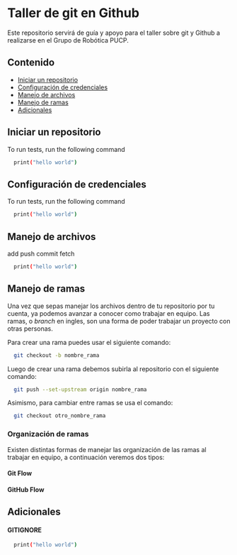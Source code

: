# Taller de git en Github
Este repositorio servirá de guía y apoyo para el taller sobre git y Github a realizarse en el Grupo de Robótica PUCP.

## Contenido

 - [Iniciar un repositorio](https://github.com/MarceJara/TallerGIT#iniciar-un-repositorio)
 - [Configuración de credenciales](https://github.com/MarceJara/TallerGIT#configuraci%C3%B3n-de-credenciales)
 - [Manejo de archivos](https://github.com/MarceJara/TallerGIT#manejo-de-archivos)
 - [Manejo de ramas](https://github.com/MarceJara/TallerGIT#manejo-de-ramas)
 - [Adicionales](https://github.com/MarceJara/TallerGIT#adicionales)
## Iniciar un repositorio

To run tests, run the following command

```bash
  print("hello world")
```

## Configuración de credenciales

To run tests, run the following command

```bash
  print("hello world")
```
## Manejo de archivos

add push commit fetch

```bash
  print("hello world")
```
## Manejo de ramas

Una vez que sepas manejar los archivos dentro de tu repositorio por tu cuenta, ya podemos avanzar 
a conocer como trabajar en equipo. Las ramas, o *branch* en ingles, son una forma de poder
trabajar un proyecto con otras personas.

Para crear una rama puedes usar el siguiente comando:

```bash
  git checkout -b nombre_rama
```
Luego de crear una rama debemos subirla al repositorio con el siguiente comando:

```bash
  git push --set-upstream origin nombre_rama
```

Asimismo, para cambiar entre ramas se usa el comando:

```bash
  git checkout otro_nombre_rama
```

### Organización de ramas

Existen distintas formas de manejar las organización de las ramas al trabajar en
equipo, a continuación veremos dos tipos:

#### Git Flow
#### GitHub Flow


## Adicionales

#### GITIGNORE

```bash
  print("hello world")
```
